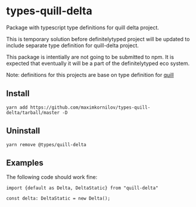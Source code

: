 # types-quill-delta
Package with typescript type definitions for quill delta project.

This is temporary solution before definitelytyped project will be updated to include separate type definition for quill-delta project.

This package is intentially are not going to be submitted to npm. It is expected that eventually it will be a part of the definitelytyped eco system.

Note: definitions for this projects are base on type definition for [quill](https://www.npmjs.com/package/@types/quill)

## Install
```
yarn add https://github.com/maximkornilov/types-quill-delta/tarball/master -D
```

## Uninstall
```
yarn remove @types/quill-delta
```

## Examples
The following code should work fine:
```
import {default as Delta, DeltaStatic} from "quill-delta"

const delta: DeltaStatic = new Delta();
```
